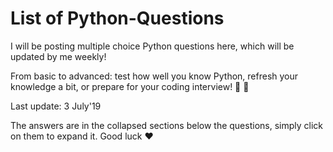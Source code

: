 # List of Python-Questions
I will be posting multiple choice Python questions here, which will be updated by me weekly!

From basic to advanced: test how well you know Python, refresh your knowledge a bit, or prepare for your coding interview! 💪 🚀 

Last update: 3 July'19

The answers are in the collapsed sections below the questions, simply click on them to expand it. Good luck ❤️

